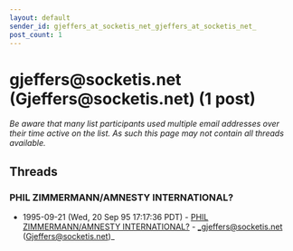 ```yaml
---
layout: default
sender_id: gjeffers_at_socketis_net_gjeffers_at_socketis_net_
post_count: 1
---
```


# gjeffers<span>@</span>socketis.net (Gjeffers<span>@</span>socketis.net) (1 post)

_Be aware that many list participants used multiple email addresses over their time active on the list. As such this page may not contain all threads available._

## Threads

### PHIL ZIMMERMANN/AMNESTY INTERNATIONAL?
+ 1995-09-21 (Wed, 20 Sep 95 17:17:36 PDT) - [PHIL ZIMMERMANN/AMNESTY INTERNATIONAL?](/archive/1995/09/771d42042f4d37ff4a7dc67c07133e3e22142a00ffe2d88124074a06c9bf0e4e) - _gjeffers@socketis.net (Gjeffers@socketis.net)_

